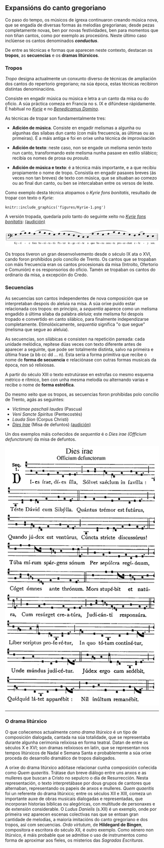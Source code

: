 


## Expansións do canto gregoriano

Co paso do tempo, os músicos de igrexa continuaron creando música nova, que se engadía de diversas formas ás melodías gregorianas; desde pezas completamente novas, ben por novas festividades, ben para momentos que non tiñan cantos, como por exemplo as procesións. Neste último caso inclúense os cantos denominados ***conductus***.

De entre as técnicas e formas que aparecen neste contexto, destacan os **tropos**, as **secuencias** e os **dramas litúrxicos**.

### Tropos

 *Tropo* designa actualmente un conxunto diverso de técnicas de ampliación dos cantos do repertorio gregoriano; na súa época, estas técnicas recibiron distintas denominacións. 

Consiste en engadir música ou música e letra a un canto da misa ou do oficio. A súa práctica comeza en Francia no s. IX e difúndese rápidamente. É habitual no [*Kyrie*](https://open.spotify.com/track/0wTT2YyDjlqmjHe1HOIacE) e no [*Benedicamus Domino*](https://es.wikipedia.org/wiki/Benedicamus_domino).

As técnicas de tropar son fundamentalmente tres:

- **Adición de música**.  Consiste en engadir melismas a algunha ou algunhas das sílabas dun canto (con máis frecuencia, as últimas ou as primeiras). É a máis antiga e foi en orixe unha técnica de improvisación

- **Adición de texto**: neste caso, non se engade un melisma senón texto nun canto, transformando este melisma nunha pasaxe en estilo silábico; recibía os nomes de prosa ou *prosula*.

- **Adición de música e texto**: é a técnica máis importante, e a que recibiu propiamente o nome de tropo. Consistía en engadir pasaxes breves (ás veces non tan breves) de texto con música, que se situaban ao comezo ou ao final dun canto, ou ben se intercalaban entre os versos de leste.

Como exemplo desta técnica atopamos o *Kyrie fons bonitatis*, resultado de tropar con texto o *Kyrie*:

```{r kyrie-1, echo=FALSE, fig.align='center', fig.pos='ht',  fig.cap="Melodía orixinal do *Kyrie*", fig.scap="Melodía do *Kyrie*", out.width="50%"}
knitr::include_graphics('figures/Kyrie-1.png')
```
<!--
![Melodía do kyrie](figures/ud-03/Kyrie-1.png)
-->
A versión tropada, quedaría polo tanto do seguinte xeito no [*Kyrie fons bonitatis*](https://es.wikipedia.org/wiki/Kyrie_eleison "Enlace á Wikipedia"): [(audición)](https://open.spotify.com/track/74ztOxzqhvEStzW4pqZII0?si=fbe1ed03f9bf4d6c "Enlace á audición no Spotify")

![Exemplo de tropo: Kyrie fons bonitatis](figures/ud-03/Kyrie-fons-bonitatis.png)

Os tropos tiveron un gran desenvolvemento desde o século IX ata o XVI, cando foron prohibidos polo concilio de Trento. Os cantos que se tropaban con máis frecuencia eran os cantos procesionais da misa (Introito, Ofertorio e Comunión) e os responsorios do oficio. Tamén se tropaban os cantos do ordinario da misa, a excepción do Credo.

### Secuencias

As secuencias son cantos independentes de nova composición que se interpretaban despois do aleluia na misa. A súa orixe puido estar relacionada cos tropos: en principio, a *sequentia* aparece como un melisma engadido á última sílaba da palabra *aleluia*; este melisma foi despois tropado e convertido en canto silábico, para finalmente independizarse completamente. Etimolóxicamente, *sequentia* significa "o que segue" (melisma que segue ao aleluia).

As secuencias, son silábicas e consisten na repetición pareada: cada unidade melódica, repítese dúas veces con texto diferente antes de aparecer a seguinte, que pode ser totalmente distinta, salvo na primeira e última frase (a bb cc dd … n). Esta sería a forma primitiva que recibe o nome de **forma de secuencia** e relaciónase con outras formas musicais da época, non só relixiosas.

A partir do século XIII o texto estrutúrase en estrofas co mesmo esquema métrico e rítmico, ben con unha mesma melodía ou alternando varias e recibe o nome de **forma estrófica**.

Do mesmo xeito que os tropos, as secuencias foron prohibidas polo concilio de Trento, agás as seguintes:

- *Victimae paschali laudes* (Pascua)
- *Veni Sancte Spiritus* (Pentecostés)
- *Lauda Sion* (Corpus Christi)
- [*Dies Irae*](https://gl.wikipedia.org/wiki/Dies_irae "Enlace á wikipedia") (Misa de defuntos) [(audición)](https://open.spotify.com/track/7IDZBDMZEkVzqHx3gpQ9yj?si=ca6c04c67bbc4f23 "Enlace á audición no Spotify")



Un dos exemplos máis coñecidos de *sequentia* é o *Dies irae (Officium defunctorum)* da misa de defuntos.

![Exemplo de secuencia: "Dies irae" da misa de defuntos](figures/ud-03/Dies-irae.png)

---



### O drama litúrxico

O que coñecemos actualmente como *drama litúrxico* é un tipo de composición dialogada, cantada na súa totalidade, que se representaba durante algunha cerimonia relixiosa en forma teatral. Datan de entre os séculos X e XVI; son dramas relixiosos en latín, que se representan nos tempos litúrxicos de Nadal e Semana Santa e probablemente a súa orixe proceda do desarrollo dramático de tropos dialogados.

A orixe do drama litúrxico adóitase relacionar cunha composición coñecida como *Quem quaeritis*. Trátase dun breve diálogo entre uns anxos e as mulleres que buscan a Cristo no sepulcro o día de Resurrección.  Nesta representación, o texto interpretábase por dous grupos de cantores que alternaban, representando os papeis de anxos e mulleres. *Quem quaeritis* foi un referente do drama litúrxico; entre os séculos XII e XIII, comeza un importante auxe de obras musicais dialogadas e representadas, que incorporan historias bíblicas ou alegóricas, con multitude de personaxes e de extensión considerable. O *Ludus Danielis* (s.XII) é un exemplo, onde por primeira vez aparecen escenas colectivas nas que se entoan gran cantidade de melodías, a maioría imitacións do canto gregoriano e dos tropos, así com secuencias. *Ordo virtutum*, de **Hildegard de Bingen**, compositora e escritora do século XII, é outro exemplo. Como xénero non litúrxico, é máis probable que se admitise o uso de instrumentos como forma de aproximar aos fieles, os misterios das *Sagradas Escrituras*.



